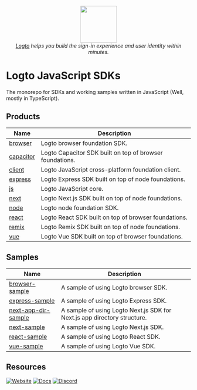 <p align="center">
  <a href="https://logto.io" target="_blank" align="center" alt="Logto Logo">
      <img src="./logo.png" width="100">
  </a>
  <br/>
  <span><i><a href="https://logto.io" target="_blank">Logto</a> helps you build the sign-in experience and user identity within minutes.</i></span>
</p>

# Logto JavaScript SDKs

The monorepo for SDKs and working samples written in JavaScript (Well, mostly in TypeScript).
## Products

| Name                               | Description                                              |
| ---------------------------------- | -------------------------------------------------------- |
| [browser](./packages/browser/)     | Logto browser foundation SDK.                            |
| [capacitor](./packages/capacitor/) | Logto Capacitor SDK built on top of browser foundations. |
| [client](./packages/client/)       | Logto JavaScript cross-platform foundation client.       |
| [express](./packages/express/)     | Logto Express SDK built on top of node foundations.      |
| [js](./packages/js/)               | Logto JavaScript core.                                   |
| [next](./packages/next/)           | Logto Next.js SDK built on top of node foundations.      |
| [node](./packages/node/)           | Logto node foundation SDK.                               |
| [react](./packages/react/)         | Logto React SDK built on top of browser foundations.     |
| [remix](./packages/remix/)         | Logto Remix SDK built on top of node foundations.        |
| [vue](./packages/vue/)             | Logto Vue SDK built on top of browser foundations.       |

## Samples

| Name                                          | Description                                                              |
| --------------------------------------------- | ------------------------------------------------------------------------ |
| [browser-sample](./browser-sample/)           | A sample of using Logto browser SDK.                                     |
| [express-sample](./express-sample/)           | A sample of using Logto Express SDK.                                     |
| [next-app-dir-sample](./next-app-dir-sample/) | A sample of using Logto Next.js SDK for Next.js app directory structure. |
| [next-sample](./next-sample/)                 | A sample of using Logto Next.js SDK.                                     |
| [react-sample](./react-sample/)               | A sample of using Logto React SDK.                                       |
| [vue-sample](./vue-sample/)                   | A sample of using Logto Vue SDK.                                         |

## Resources

[![Website](https://img.shields.io/badge/website-logto.io-8262F8.svg)](https://logto.io/)
[![Docs](https://img.shields.io/badge/docs-logto.io-green.svg)](https://docs.logto.io/)
[![Discord](https://img.shields.io/discord/965845662535147551?logo=discord&logoColor=ffffff&color=7389D8&cacheSeconds=600)](https://discord.gg/UEPaF3j5e6)
